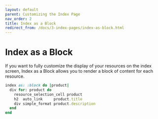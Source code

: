 ```yaml
---
layout: default
parent: Customizing the Index Page
nav_order: 2
title: Index as a Block
redirect_from: /docs/3-index-pages/index-as-block.html
---
```


# Index as a Block

If you want to fully customize the display of your resources on the index
screen, Index as a Block allows you to render a block of content for each
resource.

```ruby
index as: :block do |product|
  div for: product do
    resource_selection_cell product
    h2  auto_link     product.title
    div simple_format product.description
  end
end
```
